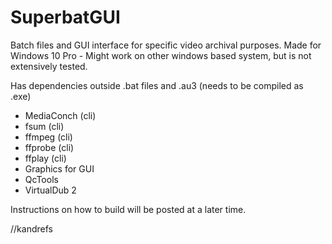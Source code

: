 # SuperbatGUI
Batch files and GUI interface for specific video archival purposes.
Made for Windows 10 Pro - Might work on other windows based system, but is not extensively tested.

Has dependencies outside .bat files and .au3 (needs to be compiled as .exe)
  - MediaConch (cli)
  - fsum (cli)
  - ffmpeg (cli)
  - ffprobe (cli)
  - ffplay (cli)
  - Graphics for GUI
  - QcTools
  - VirtualDub 2

Instructions on how to build will be posted at a later time.

//kandrefs
